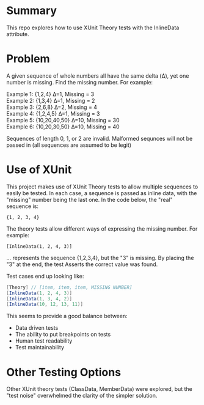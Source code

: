 # Summary
This repo explores how to use XUnit Theory tests with the InlineData attribute. 

# Problem
A given sequence of whole numbers all have the same delta (Δ), yet one number is missing. Find the missing number. For example:

Example 1: {1,2,4} Δ=1, Missing = 3 <br/>
Example 2: {1,3,4} Δ=1, Missing = 2 <br/>
Example 3: {2,6,8} Δ=2, Missing = 4 <br/>
Example 4: {1,2,4,5} Δ=1, Missing = 3 <br/>
Example 5: {10,20,40,50} Δ=10, Missing = 30 <br/>
Example 6: {10,20,30,50} Δ=10, Missing = 40 <br/>

Sequences of length 0, 1, or 2 are invalid. 
Malformed sequnces will not be passed in (all sequences are assumed to be legit)

# Use of XUnit
This project makes use of XUnit Theory tests to allow multiple sequences to easily be tested. In each case, a sequence is passed as inline data, with the "missing" number being the last one. In the code below, the "real" sequence is:
```
{1, 2, 3, 4}
```
The theory tests allow different ways of expressing the missing number. For example:
```
[InlineData(1, 2, 4, 3)]
```
... represents the sequence {1,2,3,4}, but the "3" is missing. By placing the "3" at the end, the test Asserts the correct value was found.

Test cases end up looking like:
```cs
[Theory] // [item, item, item, MISSING NUMBER]
[InlineData(1, 2, 4, 3)]
[InlineData(1, 3, 4, 2)]
[InlineData(10, 12, 13, 11)]
```

This seems to provide a good balance between:
* Data driven tests
* The ability to put breakpoints on tests
* Human test readability
* Test maintainability

# Other Testing Options
Other XUnit theory tests (ClassData, MemberData) were explored, but the "test noise" overwhelmed the clarity of the simpler solution. 
